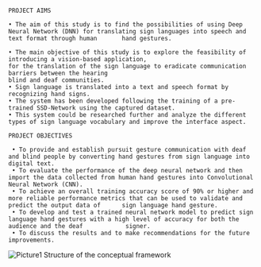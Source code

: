     PROJECT AIMS
 
    • The aim of this study is to find the possibilities of using Deep Neural Network (DNN) for translating sign languages into speech and text format through human       hand gestures.
 
    • The main objective of this study is to explore the feasibility of introducing a vision-based application,
    for the translation of the sign language to eradicate communication barriers between the hearing
    blind and deaf communities.
    • Sign language is translated into a text and speech format by recognizing hand signs.
    • The system has been developed following the training of a pre-trained SSD-Network using the captured dataset.
    • This system could be researched further and analyze the different types of sign language vocabulary and improve the interface aspect.

    PROJECT OBJECTIVES

     • To provide and establish pursuit gesture communication with deaf and blind people by converting hand gestures from sign language into digital text.
     • To evaluate the performance of the deep neural network and then import the data collected from human hand gestures into Convolutional Neural Network (CNN).
     • To achieve an overall training accuracy score of 90% or higher and more reliable performance metrics that can be used to validate and predict the output data of      sign language hand gesture.
     • To develop and test a trained neural network model to predict sign language hand gestures with a high level of accuracy for both the audience and the deaf            signer.  
     • To discuss the results and to make recommendations for the future improvements.

![Picture1](https://user-images.githubusercontent.com/58666940/168078886-63cb904d-e574-40b3-a7fb-43a99961a7af.png)
      Structure of the conceptual framework
